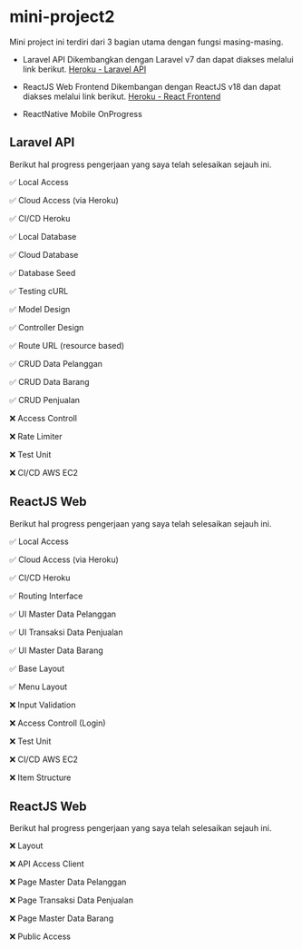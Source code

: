 # mini-project2

Mini project ini terdiri dari 3 bagian utama dengan fungsi masing-masing.

- Laravel API
  Dikembangkan dengan Laravel v7 dan dapat diakses melalui link berikut.
  [Heroku - Laravel API](https://mini-project-laravel.herokuapp.com)
  
- ReactJS Web Frontend
  Dikembangan dengan ReactJS v18 dan dapat diakses melalui link berikut.
  [Heroku - React Frontend](https://simple2-php-rama11.herokuapp.com/)
  
- ReactNative Mobile
  OnProgress
  
## Laravel API
Berikut hal progress pengerjaan yang saya telah selesaikan sejauh ini.

:white_check_mark: Local Access

:white_check_mark: Cloud Access (via Heroku)

:white_check_mark: CI/CD Heroku

:white_check_mark: Local Database

:white_check_mark: Cloud Database

:white_check_mark: Database Seed

:white_check_mark: Testing cURL

:white_check_mark: Model Design

:white_check_mark: Controller Design

:white_check_mark: Route URL (resource based)

:white_check_mark: CRUD Data Pelanggan
  
:white_check_mark: CRUD Data Barang
  
:white_check_mark: CRUD Penjualan

:x: Access Controll

:x: Rate Limiter

:x: Test Unit

:x: CI/CD AWS EC2

 
## ReactJS Web
Berikut hal progress pengerjaan yang saya telah selesaikan sejauh ini.

:white_check_mark: Local Access

:white_check_mark: Cloud Access (via Heroku)

:white_check_mark: CI/CD Heroku

:white_check_mark: Routing Interface

:white_check_mark: UI Master Data Pelanggan
  
:white_check_mark: UI Transaksi Data Penjualan
  
:white_check_mark: UI Master Data Barang

:white_check_mark: Base Layout
  
:white_check_mark: Menu Layout

:x: Input Validation

:x: Access Controll (Login)

:x: Test Unit

:x: CI/CD AWS EC2

:x: Item Structure

## ReactJS Web
Berikut hal progress pengerjaan yang saya telah selesaikan sejauh ini.

:x: Layout

:x: API Access Client

:x: Page Master Data Pelanggan

:x: Page Transaksi Data Penjualan

:x: Page Master Data Barang

:x: Public Access
